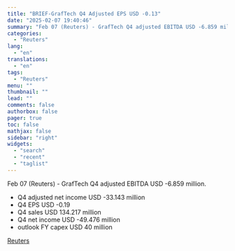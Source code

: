 ```yaml
---
title: "BRIEF-GrafTech Q4 Adjusted EPS USD -0.13"
date: "2025-02-07 19:40:46"
summary: "Feb 07 (Reuters) - GrafTech Q4 adjusted EBITDA USD -6.859 million.Q4 adjusted net income USD -33.143 millionQ4 EPS USD -0.19Q4 sales USD 134.217 millionQ4 net income USD -49.476 millionoutlook FY capex USD 40 million"
categories:
  - "Reuters"
lang:
  - "en"
translations:
  - "en"
tags:
  - "Reuters"
menu: ""
thumbnail: ""
lead: ""
comments: false
authorbox: false
pager: true
toc: false
mathjax: false
sidebar: "right"
widgets:
  - "search"
  - "recent"
  - "taglist"
---
```


Feb 07 (Reuters) - GrafTech Q4 adjusted EBITDA USD -6.859 million.

* Q4 adjusted net income USD -33.143 million
* Q4 EPS USD -0.19
* Q4 sales USD 134.217 million
* Q4 net income USD -49.476 million
* outlook FY capex USD 40 million

[Reuters](https://www.tradingview.com/news/reuters.com,2025-02-07:newsml_PLXCC908E:0-brief-graftech-q4-adjusted-eps-usd-0-13/)
